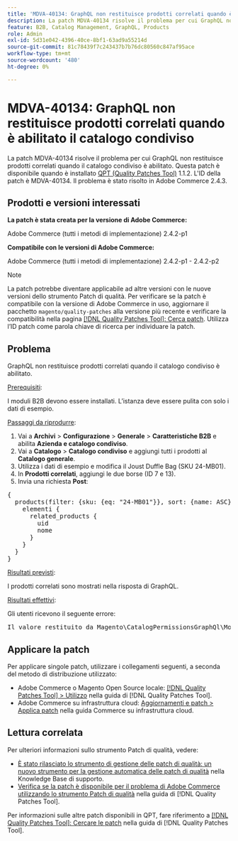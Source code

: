 ```yaml
---
title: 'MDVA-40134: GraphQL non restituisce prodotti correlati quando è abilitato il catalogo condiviso'
description: La patch MDVA-40134 risolve il problema per cui GraphQL non restituisce prodotti correlati quando il catalogo condiviso è abilitato. Questa patch è disponibile quando è installato [Quality Patches Tool (QPT)](https://experienceleague.adobe.com/en/docs/commerce-knowledge-base/kb/announcements/commerce-announcements/magento-quality-patches-released-new-tool-to-self-serve-quality-patches) 1.1.2. L'ID della patch è MDVA-40134. Il problema è stato risolto in Adobe Commerce 2.4.3.
feature: B2B, Catalog Management, GraphQL, Products
role: Admin
exl-id: 5d31e042-4396-40ce-8bf1-63ad9a55214d
source-git-commit: 81c78439f7c243437b7b76dc80560c847af95ace
workflow-type: tm+mt
source-wordcount: '480'
ht-degree: 0%

---
```


# MDVA-40134: GraphQL non restituisce prodotti correlati quando è abilitato il catalogo condiviso

La patch MDVA-40134 risolve il problema per cui GraphQL non restituisce prodotti correlati quando il catalogo condiviso è abilitato. Questa patch è disponibile quando è installato [QPT (Quality Patches Tool)](https://experienceleague.adobe.com/en/docs/commerce-knowledge-base/kb/announcements/commerce-announcements/magento-quality-patches-released-new-tool-to-self-serve-quality-patches) 1.1.2. L&#39;ID della patch è MDVA-40134. Il problema è stato risolto in Adobe Commerce 2.4.3.

## Prodotti e versioni interessati

**La patch è stata creata per la versione di Adobe Commerce:**

Adobe Commerce (tutti i metodi di implementazione) 2.4.2-p1

**Compatibile con le versioni di Adobe Commerce:**

Adobe Commerce (tutti i metodi di implementazione) 2.4.2-p1 - 2.4.2-p2

>[!NOTE]
>
>La patch potrebbe diventare applicabile ad altre versioni con le nuove versioni dello strumento Patch di qualità. Per verificare se la patch è compatibile con la versione di Adobe Commerce in uso, aggiornare il pacchetto `magento/quality-patches` alla versione più recente e verificare la compatibilità nella pagina [[!DNL Quality Patches Tool]: Cerca patch](https://experienceleague.adobe.com/en/docs/commerce-knowledge-base/kb/announcements/commerce-announcements/magento-quality-patches-released-new-tool-to-self-serve-quality-patches). Utilizza l’ID patch come parola chiave di ricerca per individuare la patch.

## Problema

GraphQL non restituisce prodotti correlati quando il catalogo condiviso è abilitato.

<u>Prerequisiti</u>:

I moduli B2B devono essere installati.
L’istanza deve essere pulita con solo i dati di esempio.

<u>Passaggi da riprodurre</u>:

1. Vai a **Archivi** > **Configurazione** > **Generale** > **Caratteristiche B2B** e abilita **Azienda e catalogo condiviso**.
1. Vai a **Catalogo** > **Catalogo condiviso** e aggiungi tutti i prodotti al **Catalogo generale**.
1. Utilizza i dati di esempio e modifica il Joust Duffle Bag (SKU 24-MB01).
1. In **Prodotti correlati**, aggiungi le due borse (ID 7 e 13).
1. Invia una richiesta **Post**:

<pre>{
  products(filter: {sku: {eq: "24-MB01"}}, sort: {name: ASC}) {
    elementi {
      related_products {
        uid
        nome
      }
    }
  }
}</pre>

<u>Risultati previsti</u>:

I prodotti correlati sono mostrati nella risposta di GraphQL.

<u>Risultati effettivi</u>:

Gli utenti ricevono il seguente errore:

<pre>Il valore restituito da Magento\CatalogPermissionsGraphQl\Model\Store\StoreProcessor::getStoreId() deve essere di tipo int, null ha restituito {"exception":"[object] (GraphQL\\Error\\Error(code: 0): il valore restituito da Magento\\CatalogPermissionsGraphQl\\Model\\Store\\StoreProcessor::getStoreId() deve essere di tipo int, null ha restituito </pre>

## Applicare la patch

Per applicare singole patch, utilizzare i collegamenti seguenti, a seconda del metodo di distribuzione utilizzato:

* Adobe Commerce o Magento Open Source locale: [[!DNL Quality Patches Tool] > Utilizzo](/help/tools/quality-patches-tool/usage.md) nella guida di [!DNL Quality Patches Tool].
* Adobe Commerce su infrastruttura cloud: [Aggiornamenti e patch > Applica patch](https://experienceleague.adobe.com/docs/commerce-cloud-service/user-guide/develop/upgrade/apply-patches.html) nella guida Commerce su infrastruttura cloud.

## Lettura correlata

Per ulteriori informazioni sullo strumento Patch di qualità, vedere:

* [È stato rilasciato lo strumento di gestione delle patch di qualità: un nuovo strumento per la gestione automatica delle patch di qualità](https://experienceleague.adobe.com/en/docs/commerce-knowledge-base/kb/announcements/commerce-announcements/magento-quality-patches-released-new-tool-to-self-serve-quality-patches) nella Knowledge Base di supporto.
* [Verifica se la patch è disponibile per il problema di Adobe Commerce utilizzando lo strumento Patch di qualità](/help/tools/quality-patches-tool/patches-available-in-qpt/check-patch-for-magento-issue-with-magento-quality-patches.md) nella guida di [!DNL Quality Patches Tool].

Per informazioni sulle altre patch disponibili in QPT, fare riferimento a [[!DNL Quality Patches Tool]: Cercare le patch](https://experienceleague.adobe.com/tools/commerce-quality-patches/index.html) nella guida di [!DNL Quality Patches Tool].
